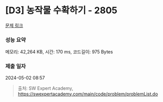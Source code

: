 # [D3] 농작물 수확하기 - 2805 

[문제 링크](https://swexpertacademy.com/main/code/problem/problemDetail.do?contestProbId=AV7GLXqKAWYDFAXB) 

### 성능 요약

메모리: 42,264 KB, 시간: 170 ms, 코드길이: 975 Bytes

### 제출 일자

2024-05-02 08:57



> 출처: SW Expert Academy, https://swexpertacademy.com/main/code/problem/problemList.do